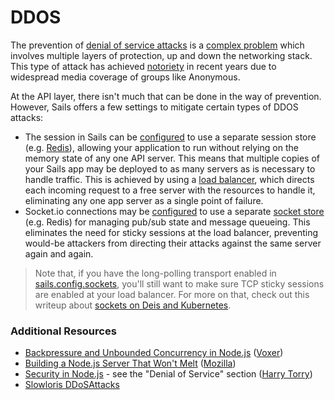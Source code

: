 # DDOS

The prevention of [denial of service attacks](https://www.owasp.org/index.php/Application_Denial_of_Service) is a [complex problem](http://en.wikipedia.org/wiki/Denial-of-service_attack#Handling) which involves multiple layers of protection, up and down the networking stack.
This type of attack has achieved [notoriety](http://www.darkreading.com/vulnerabilities-and-threats/10-strategies-to-fight-anonymous-ddos-attacks/d/d-id/1102699) in recent years due to widespread media coverage of groups like Anonymous.

At the API layer, there isn't much that can be done in the way of prevention.  However, Sails offers a few settings to mitigate certain types of DDOS attacks:

+ The session in Sails can be [configured](https://sailsjs.com/documentation/reference/configuration/sails-config-session) to use a separate session store (e.g. [Redis](http://redis.io/)), allowing your application to run without relying on the memory state of any one API server.  This means that multiple copies of your Sails app may be deployed to as many servers as is necessary to handle traffic.  This is achieved by using a [load balancer](https://en.wikipedia.org/wiki/Load_balancing_(computing) ), which directs each incoming request to a free server with the resources to handle it, eliminating any one app server as a single point of failure.
+ Socket.io connections may be [configured](https://sailsjs.com/docs/reference/configuration/sails-config-sockets) to use a separate [socket store](sailsjs.com/docs/concepts/deployment/scaling) (e.g. Redis) for managing pub/sub state and message queueing. This eliminates the need for sticky sessions at the load balancer, preventing would-be attackers from directing their attacks against the same server again and again.

> Note that, if you have the long-polling transport enabled in [sails.config.sockets](https://sailsjs.com/documentation/reference/configuration/sails-config-sockets), you'll still want to make sure TCP sticky sessions are enabled at your load balancer.  For more on that, check out this writeup about [sockets on Deis and Kubernetes](https://deis.com/blog/2016/socket.io-applications-kubernetes/).


### Additional Resources

+ [Backpressure and Unbounded Concurrency in Node.js](http://engineering.voxer.com/2013/09/16/backpressure-in-nodejs/) ([Voxer](http://voxer.com/))
+ [Building a Node.js Server That Won't Melt](https://hacks.mozilla.org/2013/01/building-a-node-js-server-that-wont-melt-a-node-js-holiday-season-part-5/) ([Mozilla](https://hacks.mozilla.org/))
+ [Security in Node.js](https://www.harrytorry.co.uk/node-js/security-flaws-in-node-js/) - see the "Denial of Service" section ([Harry Torry](https://www.harrytorry.co.uk))
+ [Slowloris DDoSAttacks](http://www.ddosattacks.biz/attacks/slowloris-ddos-attack-aka-slow-and-low/)



<docmeta name="displayName" value="DDOS">
